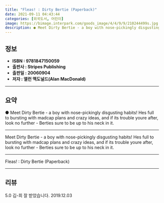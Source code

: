 ```yaml
---
title: "Fleas! : Dirty Bertie (Paperback)"
date: 2021-09-11 04:43:44
categories: [외국도서, 어린이]
image: https://bimage.interpark.com/goods_image/4/4/9/9/210244499s.jpg
description: ● Meet Dirty Bertie - a boy with nose-pickingly disgusting habits! Hes full to bursting with madcap plans and crazy ideas, and if its trouble youre after, look
---
```


## **정보**

- **ISBN : 9781847150059**
- **출판사 : Stripes Publishing**
- **출판일 : 20060904**
- **저자 : 앨런 맥도널드(Alan MacDonald)**

------



## **요약**

●  Meet Dirty Bertie - a boy with nose-pickingly disgusting habits! Hes full to bursting with madcap plans and crazy ideas, and if its trouble youre after, look no further - Berties sure to be up to his neck in it.

------

Meet Dirty Bertie - a boy with nose-pickingly disgusting habits! Hes full to bursting with madcap plans and crazy ideas, and if its trouble youre after, look no further - Berties sure to be up to his neck in it.

------


Fleas! : Dirty Bertie (Paperback) 

------


## **리뷰** 

5.0 김-희 잘 받았습니다. 2019.12.03 <br/>